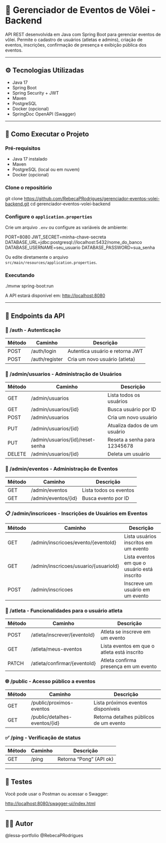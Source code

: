 # 🏐 Gerenciador de Eventos de Vôlei - Backend

API REST desenvolvida em Java com Spring Boot para gerenciar eventos de vôlei. Permite o cadastro de usuários (atletas e admins), criação de eventos, inscrições, confirmação de presença e exibição pública dos eventos.

---

## ⚙️ Tecnologias Utilizadas

- Java 17  
- Spring Boot  
- Spring Security + JWT  
- Maven  
- PostgreSQL  
- Docker (opcional)  
- SpringDoc OpenAPI (Swagger)  

---

## 🚀 Como Executar o Projeto

### Pré-requisitos

- Java 17 instalado  
- Maven  
- PostgreSQL (local ou em nuvem)  
- Docker (opcional)  

### Clone o repositório

git clone https://github.com/RebecaPRodrigues/gerenciador-eventos-volei-backend.git
cd gerenciador-eventos-volei-backend

### Configure o `application.properties`

Crie um arquivo `.env` ou configure as variáveis de ambiente:

PORT=8080
JWT_SECRET=minha-chave-secreta
DATABASE_URL=jdbc:postgresql://localhost:5432/nome_do_banco
DATABASE_USERNAME=seu_usuario
DATABASE_PASSWORD=sua_senha

Ou edite diretamente o arquivo `src/main/resources/application.properties`.

### Executando

./mvnw spring-boot:run

A API estará disponível em: [http://localhost:8080](http://localhost:8080)

---

## 🔌 Endpoints da API

### 🔐 /auth - Autenticação

| Método | Caminho           | Descrição                            |
|--------|-------------------|--------------------------------------|
| POST   | /auth/login       | Autentica usuário e retorna JWT      |
| POST   | /auth/register    | Cria um novo usuário (atleta)        |

### 👤 /admin/usuarios - Administração de Usuários

| Método | Caminho                          | Descrição                                  |
|--------|----------------------------------|--------------------------------------------|
| GET    | /admin/usuarios                  | Lista todos os usuários                    |
| GET    | /admin/usuarios/{id}             | Busca usuário por ID                       |
| POST   | /admin/usuarios                  | Cria um novo usuário                       |
| PUT    | /admin/usuarios/{id}             | Atualiza dados de um usuário               |
| PUT    | /admin/usuarios/{id}/reset-senha | Reseta a senha para 12345678               |
| DELETE | /admin/usuarios/{id}             | Deleta um usuário                          |

### 📅 /admin/eventos - Administração de Eventos

| Método | Caminho                 | Descrição                    |
|--------|-------------------------|------------------------------|
| GET    | /admin/eventos          | Lista todos os eventos       |
| GET    | /admin/eventos/{id}     | Busca evento por ID          |

### 📋 /admin/inscricoes - Inscrições de Usuários em Eventos

| Método | Caminho                               | Descrição                                     |
|--------|----------------------------------------|----------------------------------------------|
| GET    | /admin/inscricoes/evento/{eventoId}    | Lista usuários inscritos em um evento        |
| GET    | /admin/inscricoes/usuario/{usuarioId}  | Lista eventos em que o usuário está inscrito |
| POST   | /admin/inscricoes                      | Inscreve um usuário em um evento             |

### 🧍 /atleta - Funcionalidades para o usuário atleta

| Método | Caminho                            | Descrição                                   |
|--------|------------------------------------|---------------------------------------------|
| POST   | /atleta/inscrever/{eventoId}       | Atleta se inscreve em um evento             |
| GET    | /atleta/meus-eventos               | Lista eventos em que o atleta está inscrito |
| PATCH  | /atleta/confirmar/{eventoId}       | Atleta confirma presença em um evento       |

### 🌐 /public - Acesso público a eventos

| Método | Caminho                            | Descrição                              |
|--------|------------------------------------|----------------------------------------|
| GET    | /public/proximos-eventos           | Lista próximos eventos disponíveis     |
| GET    | /public/detalhes-eventos/{id}      | Retorna detalhes públicos de um evento |

### ✅ /ping - Verificação de status

| Método | Caminho | Descrição               |
|--------|---------|-------------------------|
| GET    | /ping   | Retorna “Pong” (API ok) |

---

## 🧪 Testes

Você pode usar o Postman ou acessar o Swagger:

[http://localhost:8080/swagger-ui/index.html](http://localhost:8080/swagger-ui/index.html)

---

## 👩‍💻 Autor

@lessa-portfolio
@RebecaPRodrigues

